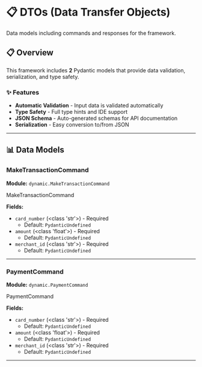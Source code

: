 # 📋 DTOs (Data Transfer Objects)

Data models including commands and responses for the framework.

## 📋 Overview

This framework includes **2** Pydantic models that provide
data validation, serialization, and type safety.

### ✨ Features

- **Automatic Validation** - Input data is validated automatically
- **Type Safety** - Full type hints and IDE support
- **JSON Schema** - Auto-generated schemas for API documentation
- **Serialization** - Easy conversion to/from JSON

---

## 📊 Data Models

### MakeTransactionCommand

**Module:** `dynamic.MakeTransactionCommand`

MakeTransactionCommand

**Fields:**

- `card_number` (<class 'str'>) - Required
  - Default: `PydanticUndefined`
- `amount` (<class 'float'>) - Required
  - Default: `PydanticUndefined`
- `merchant_id` (<class 'str'>) - Required
  - Default: `PydanticUndefined`

---

### PaymentCommand

**Module:** `dynamic.PaymentCommand`

PaymentCommand

**Fields:**

- `card_number` (<class 'str'>) - Required
  - Default: `PydanticUndefined`
- `amount` (<class 'float'>) - Required
  - Default: `PydanticUndefined`
- `merchant_id` (<class 'str'>) - Required
  - Default: `PydanticUndefined`

---
